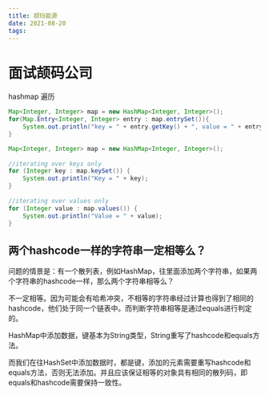 ```yaml
---
title: 颉玛能源
date: 2021-08-20
tags:
---
```




# 面试颉码公司



hashmap 遍历
```java
Map<Integer, Integer> map = new HashMap<Integer, Integer>();
for(Map.Entry<Integer, Integer> entry : map.entrySet()){
	System.out.println("key = " + entry.getKey() + ", value = " + entry.getValue())
}
```


```java
Map<Integer, Integer> map = new HashMap<Integer, Integer>();
 
//iterating over keys only
for (Integer key : map.keySet()) {
	System.out.println("Key = " + key);
}
 
//iterating over values only
for (Integer value : map.values()) {
	System.out.println("Value = " + value);
}
```



## 两个hashcode一样的字符串一定相等么？

问题的情景是：有一个散列表，例如HashMap，往里面添加两个字符串，如果两个字符串的hashcode一样，那么两个字符串相等么？

不一定相等。因为可能会有哈希冲突，不相等的字符串经过计算也得到了相同的hashcode，他们处于同一个链表中。而判断字符串相等是通过equals进行判定的。



HashMap中添加数据，键基本为String类型，String重写了hashcode和equals方法。

而我们在往HashSet中添加数据时，都是键，添加的元素需要重写hashcode和equals方法，否则无法添加。并且应该保证相等的对象具有相同的散列码，即equals和hashcode需要保持一致性。